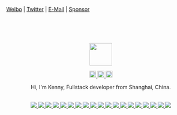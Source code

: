 [Weibo](http://weibo.com/pc175) | [Twitter](https://twitter.com/jaywcjlove) | [E-Mail](mailto:wowohoo@qq.com) | [Sponsor](https://wangchujiang.com/sponsor.html)

<div align="center">
  <br>
  <br>
  <br>
  <br>
  <a href="https://wangchujiang.com/">
    <img width="60" height="60" src="https://avatars0.githubusercontent.com/u/1680273?s=460&u=4471b74deb9973096418a93960c664c5ea3bd159&v=4" />
  </a>
  <br>
  <p>
    <a href="http://weibo.com/pc175">
      <img width="18" height="18" src="https://raw.githubusercontent.com/jaywcjlove/jaywcjlove/master/imgs/weibo.svg?sanitize=true" />
    </a>
    <a href="https://twitter.com/jaywcjlove">
      <img width="18" height="18" src="https://raw.githubusercontent.com/jaywcjlove/jaywcjlove/master/imgs/twitter.svg?sanitize=true" />
    </a>
    <a href="mailto:wowohoo@qq.com">
      <img width="18" height="18" src="https://raw.githubusercontent.com/jaywcjlove/jaywcjlove/master/imgs/mail.svg?sanitize=true" />
    </a>
  </p>
  <p>Hi, I'm Kenny, Fullstack developer from Shanghai, China.</p>
  <br>
  <a href="https://wangchujiang.com/">
    <img src="https://github-readme-stats.vercel.app/api?username=jaywcjlove&show_icons=true&icon_color=805AD5&text_color=718096&bg_color=ffffff&hide_title=true&hide_border=true" />
  </a>
  <a href="https://github.com/jaywcjlove/sgo">
    <img src="https://github-readme-stats.vercel.app/api/pin/?username=jaywcjlove&repo=sgo" />
  </a>
  <a href="https://github.com/jaywcjlove/svgtofont">
    <img src="https://github-readme-stats.vercel.app/api/pin/?username=jaywcjlove&repo=svgtofont" />
  </a>
  <a href="https://github.com/jaywcjlove/mocker-api">
    <img src="https://github-readme-stats.vercel.app/api/pin/?username=jaywcjlove&repo=mocker-api" />
  </a>
  <a href="https://github.com/jaywcjlove/tsbb">
    <img src="https://github-readme-stats.vercel.app/api/pin/?username=jaywcjlove&repo=tsbb" />
  </a>
  <a href="https://github.com/uiwjs/react-native-alipay">
    <img src="https://github-readme-stats.vercel.app/api/pin/?username=uiwjs&repo=react-native-alipay" />
  </a>
  <a href="https://github.com/uiwjs/province-city-china">
    <img src="https://github-readme-stats.vercel.app/api/pin/?username=uiwjs&repo=province-city-china" />
  </a>
  <a href="https://github.com/uiwjs/react-baidu-map">
    <img src="https://github-readme-stats.vercel.app/api/pin/?username=uiwjs&repo=react-baidu-map" />
  </a>
  <a href="https://github.com/uiwjs/react-md-editor">
    <img src="https://github-readme-stats.vercel.app/api/pin/?username=uiwjs&repo=react-md-editor" />
  </a>
  <a href="https://github.com/jaywcjlove/translater.js">
    <img src="https://github-readme-stats.vercel.app/api/pin/?username=jaywcjlove&repo=translater.js" />
  </a>
  <a href="https://github.com/jaywcjlove/store.js">
    <img src="https://github-readme-stats.vercel.app/api/pin/?username=jaywcjlove&repo=store.js" />
  </a>
  <a href="https://github.com/jaywcjlove/validator.js">
    <img src="https://github-readme-stats.vercel.app/api/pin/?username=jaywcjlove&repo=validator.js" />
  </a>
  <a href="https://github.com/jaywcjlove/react-hotkeys">
    <img src="https://github-readme-stats.vercel.app/api/pin/?username=jaywcjlove&repo=react-hotkeys" />
  </a>
  <a href="https://github.com/jaywcjlove/docs">
    <img src="https://github-readme-stats.vercel.app/api/pin/?username=jaywcjlove&repo=docs" />
  </a>
  <a href="https://github.com/jaywcjlove/dev-site">
    <img src="https://github-readme-stats.vercel.app/api/pin/?username=jaywcjlove&repo=dev-site" />
  </a>
  <a href="https://github.com/jaywcjlove/mysql-tutorial">
    <img src="https://github-readme-stats.vercel.app/api/pin/?username=jaywcjlove&repo=mysql-tutorial" />
  </a>
  <a href="https://github.com/jaywcjlove/nginx-tutorial">
    <img src="https://github-readme-stats.vercel.app/api/pin/?username=jaywcjlove&repo=nginx-tutorial" />
  </a>
  <a href="https://github.com/jaywcjlove/awesome-uikit">
    <img src="https://github-readme-stats.vercel.app/api/pin/?username=jaywcjlove&repo=awesome-uikit" />
  </a>
  <a href="https://github.com/jaywcjlove/vim-web">
    <img src="https://github-readme-stats.vercel.app/api/pin/?username=jaywcjlove&repo=vim-web" />
  </a>
  <br>
  <br>
</div>
